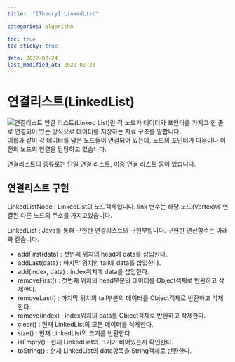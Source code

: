 ```yaml
---
title:  "[Theory] LinkedList"

categories: algorithm

toc: true
toc_sticky: true

date: 2022-02-24
last_modified_at: 2022-02-28
---
```


# 연결리스트(LinkedList)

![연결리스트]({{site.url}}/assets/image/2022-02-25/linkedList001.PNG)
연결 리스트(Linked List)란 각 노드가 데이터와 포인터를 가지고 한 줄로 연결되어 있는 방식으로 데이터를 저장하는 자료 구조를 말합니다.  
이름과 같이 각 데이터를 담은 노드들이 연결되어 있는데, 노드의 포인터가 다음이나 이전의 노드의 연결을 담당하고 있습니다.  

연결리스트의 종류로는 단일 연결 리스트, 이중 연결 리스트 등이 있습니다.

## 연결리스트 구현

LinkedListNode<T> : LinkedList의 노드객체입니다. link 변수는 해당 노드(Vertex)에 연결된 다른 노드의 주소를 가지고있습니다. 

<script src="https://gist.github.com/dh37789/5a5ef51dad331cfaa1ae32987d2ba003.js"></script>

LinkedList : Java를 통해 구현한 연결리스트의 구현부입니다. 구현한 연산함수는 아래와 같습니다.

- addFirst(data) : 첫번째 위치의 head에 data를 삽입한다.
- addLast(data) : 마지막 위치인 tail에 data를 삽입한다.
- add(index, data) :  index위치에 data를 삽입한다.
- removeFirst() : 첫번째 위치의 head부분의 데이터를 Object객체로 반환하고 삭제한다.
- removeLast() : 마지막 위치의 tail부분의 데이터를 Object객체로 반환하고 삭제한다.
- remove(index) : index위치의 data를 Object객체로 반환하고 삭제한다.
- clear() : 현재 LinkedList의 모든 데이터를 삭제한다.
- size() : 현재 LinkedList의 크기를 반환한다.
- isEmpty() : 현재 LinkedList의 크기가 비어있는지 확인한다.
- toString() : 현재 LinkedList의 data항목을 String객체로 반환한다.

<script src="https://gist.github.com/dh37789/a793706e176219e86c21cd5a11b8006d.js"></script>


